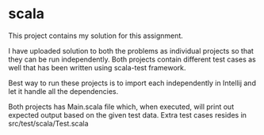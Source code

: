 # scala

This project contains my solution for this assignment. 

I have uploaded solution to both the problems as individual projects so that they can be run independently. Both projects contain different test cases as well that has been written using scala-test framework. 

Best way to run these projects is to import each independently in Intellij and let it handle all the dependencies. 

Both projects has Main.scala file which, when executed, will print out expected output based on the given test data. 
Extra test cases resides in src/test/scala/Test.scala



